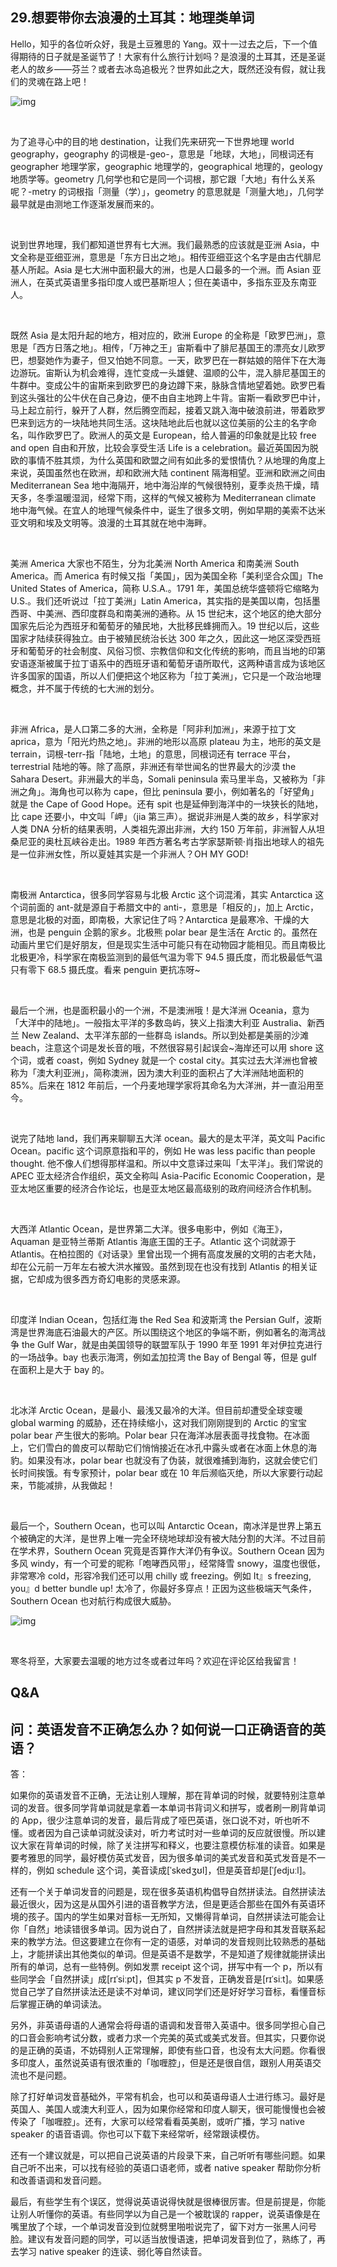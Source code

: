 ## 29.想要带你去浪漫的土耳其：地理类单词
Hello，知乎的各位听众好，我是土豆雅思的 Yang。双十一过去之后，下一个值得期待的日子就是圣诞节了！大家有什么旅行计划吗？是浪漫的土耳其，还是圣诞老人的故乡——芬兰？或者去冰岛追极光？世界如此之大，既然还没有假，就让我们的灵魂在路上吧！


![img](https://pic3.zhimg.com/v2-350e2a67cc5b65138f383ba2d1a7518e.webp)

 


为了追寻心中的目的地 destination，让我们先来研究一下世界地理 world geography，geography 的词根是-geo-，意思是「地球，大地」，同根词还有 geographer 地理学家，geographic 地理学的，geographical 地理的，geology 地质学等。geometry 几何学也和它是同一个词根，那它跟「大地」有什么关系呢？-metry 的词根指「测量（学）」，geometry 的意思就是「测量大地」，几何学最早就是由测地工作逐渐发展而来的。


 


说到世界地理，我们都知道世界有七大洲。我们最熟悉的应该就是亚洲 Asia，中文全称是亚细亚洲，意思是「东方日出之地」。相传亚细亚这个名字是由古代腓尼基人所起。Asia 是七大洲中面积最大的洲，也是人口最多的一个洲。而 Asian 亚洲人，在英式英语里多指印度人或巴基斯坦人；但在美语中，多指东亚及东南亚人。


 


既然 Asia 是太阳升起的地方，相对应的，欧洲 Europe 的全称是「欧罗巴洲」，意思是「西方日落之地」。相传，「万神之王」宙斯看中了腓尼基国王的漂亮女儿欧罗巴，想娶她作为妻子，但又怕她不同意。一天，欧罗巴在一群姑娘的陪伴下在大海边游玩。宙斯认为机会难得，连忙变成一头雄健、温顺的公牛，混入腓尼基国王的牛群中。变成公牛的宙斯来到欧罗巴的身边蹲下来，脉脉含情地望着她。欧罗巴看到这头强壮的公牛伏在自己身边，便不由自主地跨上牛背。宙斯一看欧罗巴中计，马上起立前行，躲开了人群，然后腾空而起，接着又跳入海中破浪前进，带着欧罗巴来到远方的一块陆地共同生活。这块陆地此后也就以这位美丽的公主的名字命名，叫作欧罗巴了。欧洲人的英文是 European，给人普遍的印象就是比较 free and open 自由和开放，比较会享受生活 Life is a celebration。最近英国因为脱欧的事情不胜其烦，为什么英国和欧盟之间有如此多的爱恨情仇？从地理的角度上来说，英国虽然也在欧洲，却和欧洲大陆 continent 隔海相望。亚洲和欧洲之间由 Mediterranean Sea 地中海隔开，地中海沿岸的气候很特别，夏季炎热干燥，晴天多，冬季温暖湿润，经常下雨，这样的气候又被称为 Mediterranean climate 地中海气候。在宜人的地理气候条件中，诞生了很多文明，例如早期的美索不达米亚文明和埃及文明等。浪漫的土耳其就在地中海畔。


 


美洲 America 大家也不陌生，分为北美洲 North America 和南美洲 South America。而 America 有时候又指「美国」，因为美国全称「美利坚合众国」The United States of America，简称 U.S.A.。1791 年，美国总统华盛顿将它缩略为 U.S.。我们还听说过「拉丁美洲」Latin America，其实指的是美国以南，包括墨西哥、中美洲、西印度群岛和南美洲的通称。从 15 世纪末，这个地区的绝大部分国家先后沦为西班牙和葡萄牙的殖民地，大批移民蜂拥而入。19 世纪以后，这些国家才陆续获得独立。由于被殖民统治长达 300 年之久，因此这一地区深受西班牙和葡萄牙的社会制度、风俗习惯、宗教信仰和文化传统的影响，而且当地的印第安语逐渐被属于拉丁语系中的西班牙语和葡萄牙语所取代，这两种语言成为该地区许多国家的国语，所以人们便把这个地区称为「拉丁美洲」，它只是一个政治地理概念，并不属于传统的七大洲的划分。


 


非洲 Africa，是人口第二多的大洲，全称是「阿非利加洲」，来源于拉丁文 aprica，意为「阳光灼热之地」。非洲的地形以高原 plateau 为主，地形的英文是 terrain，词根-terr-指「陆地，土地」的意思，同根词还有 terrace 平台，terrestrial 陆地的等。除了高原，非洲还有举世闻名的世界最大的沙漠 the Sahara Desert。非洲最大的半岛，Somali peninsula 索马里半岛，又被称为「非洲之角」。海角也可以称为 cape，但比 peninsula 要小，例如著名的「好望角」就是 the Cape of Good Hope。还有 spit 也是延伸到海洋中的一块狭长的陆地，比 cape 还要小，中文叫「岬」（jia 第三声）。据说非洲是人类的故乡，科学家对人类 DNA 分析的结果表明，人类祖先源出非洲，大约 150 万年前，非洲智人从坦桑尼亚的奥杜瓦峡谷走出。1989 年西方著名考古学家瑟斯顿·肖指出地球人的祖先是一位非洲女性，所以夏娃其实是一个非洲人？OH MY GOD! 


 


南极洲 Antarctica，很多同学容易与北极 Arctic 这个词混淆，其实 Antarctica 这个词前面的 ant-就是源自于希腊文中的 anti-，意思是「相反的」，加上 Arctic，意思是北极的对面，即南极，大家记住了吗？Antarctica 是最寒冷、干燥的大洲，也是 penguin 企鹅的家乡。北极熊 polar bear 是生活在 Arctic 的。虽然在动画片里它们是好朋友，但是现实生活中可能只有在动物园才能相见。而且南极比北极更冷，科学家在南极监测到的最低气温为零下 94.5 摄氏度，而北极最低气温只有零下 68.5 摄氏度。看来 penguin 更抗冻呀~


 


最后一个洲，也是面积最小的一个洲，不是澳洲哦！是大洋洲 Oceania，意为「大洋中的陆地」。一般指太平洋的多数岛屿，狭义上指澳大利亚 Australia、新西兰 New Zealand、太平洋东部的一些群岛 islands。所以到处都是美丽的沙滩 beach，注意这个词是发长音的哦，不然很容易引起误会~海岸还可以用 shore 这个词，或者 coast，例如 Sydney 就是一个 costal city。其实过去大洋洲也曾被称为「澳大利亚洲」，简称澳洲，因为澳大利亚的面积占了大洋洲陆地面积的 85%。后来在 1812 年前后，一个丹麦地理学家将其命名为大洋洲，并一直沿用至今。


 


说完了陆地 land，我们再来聊聊五大洋 ocean。最大的是太平洋，英文叫 Pacific Ocean。pacific 这个词原意指和平的，例如 He was less pacific than people thought. 他不像人们想得那样温和。所以中文意译过来叫「太平洋」。我们常说的 APEC 亚太经济合作组织，英文全称叫 Asia-Pacific Economic Cooperation，是亚太地区重要的经济合作论坛，也是亚太地区最高级别的政府间经济合作机制。


 


大西洋 Atlantic Ocean，是世界第二大洋。很多电影中，例如《海王》，Aquaman 是亚特兰蒂斯 Atlantis 海底王国的王子。Atlantic 这个词就源于 Atlantis。在柏拉图的《对话录》里曾出现一个拥有高度发展的文明的古老大陆，却在公元前一万年左右被大洪水摧毁。虽然到现在也没有找到 Atlantis 的相关证据，它却成为很多西方奇幻电影的灵感来源。


 


印度洋 Indian Ocean，包括红海 the Red Sea 和波斯湾 the Persian Gulf，波斯湾是世界海底石油最大的产区。所以围绕这个地区的争端不断，例如著名的海湾战争 the Gulf War，就是由美国领导的联盟军队于 1990 年至 1991 年对伊拉克进行的一场战争。bay 也表示海湾，例如孟加拉湾 the Bay of Bengal 等，但是 gulf 在面积上是大于 bay 的。


 


北冰洋 Arctic Ocean，是最小、最浅又最冷的大洋。但目前却遭受全球变暖 global warming 的威胁，还在持续缩小，这对我们刚刚提到的 Arctic 的宝宝 polar bear 产生很大的影响。Polar bear 只在海洋冰层表面寻找食物。在冰面上，它们雪白的兽皮可以帮助它们悄悄接近在冰孔中露头或者在冰面上休息的海豹。如果没有冰，polar bear 也就没有了伪装，就很难捕到海豹，这就会使它们长时间挨饿。有专家预计，polar bear 或在 10 年后濒临灭绝，所以大家要行动起来，节能减排，从我做起！


 


最后一个，Southern Ocean，也可以叫 Antarctic Ocean，南冰洋是世界上第五个被确定的大洋，是世界上唯一完全环绕地球却没有被大陆分割的大洋。不过目前在学术界，Southern Ocean 究竟是否算作大洋仍有争议。Southern Ocean 因为多风 windy，有一个可爱的昵称「咆哮西风带」，经常降雪 snowy，温度也很低，非常寒冷 cold，形容冷我们还可以用 chilly 或 freezing。例如 It』s freezing, you』d better bundle up! 太冷了，你最好多穿点！正因为这些极端天气条件，Southern Ocean 也对航行构成很大威胁。


![img](https://pic2.zhimg.com/v2-5500d9ab2f447b7b4f04c81b99d78271.webp)

 


寒冬将至，大家要去温暖的地方过冬或者过年吗？欢迎在评论区给我留言！  




Q&A
---


问：英语发音不正确怎么办？如何说一口正确语音的英语？
--------------------------


答：


如果你的英语发音不正确，无法让别人理解，那在背单词的时候，就要特别注意单词的发音。很多同学背单词就是拿着一本单词书背词义和拼写，或者刷一刷背单词的 App，很少注意单词的发音，最后背成了哑巴英语，张口说不对，听也听不懂。或者因为自己读单词就没读对，听力考试时对一些单词的反应就很慢。所以建议大家在背单词的时候，除了关注拼写和释义，也要注意模仿标准的读音。如果是要考雅思的同学，最好模仿英式发音，因为很多单词的美式发音和英式发音是不一样的，例如 schedule 这个词，美音读成[ˈskedʒʊl]，但是英音却是[ˈʃedjuːl]。


还有一个关于单词发音的问题是，现在很多英语机构倡导自然拼读法。自然拼读法最近很火，因为这是从国外引进的语音教学方法，但是更适合那些在国外有英语环境的孩子。国内的学生如果对音标一无所知，又懒得背单词，自然拼读法可能会让你「自然」地读错很多单词。因为说白了，自然拼读法就是把字母和其发音联系起来的教学方法。但这要建立在你有一定的语感，对单词的发音规则比较熟悉的基础上，才能拼读出其他类似的单词。但是英语不是数学，不是知道了规律就能拼读出所有的单词，总有一些特例。例如发票 receipt 这个词，拼写中有一个 p，所以有些同学会「自然拼读」成[rɪˈsiːpt]，但其实 p 不发音，正确发音是[rɪˈsiːt]。如果感觉自己学了自然拼读法还是读不对单词，建议同学们还是好好学习音标，看懂音标后掌握正确的单词读法。


另外，非英语母语的人通常会将母语的语调和发音带入英语中。很多同学担心自己的口音会影响考试分数，或者力求一个完美的英式或美式发音。但其实，只要你说的是正确的英语，不妨碍别人正常理解，即使有些口音，也没有太大问题。你看很多印度人，虽然说英语有很浓重的「咖喱腔」，但是还是很自信，跟别人用英语交流也不是问题。


除了打好单词发音基础外，平常有机会，也可以和英语母语人士进行练习。最好是英国人、美国人或澳大利亚人，因为如果你经常和印度人聊天，很可能慢慢也会被传染了「咖喱腔」。还有，大家可以经常看看英美剧，或听广播，学习 native speaker 的语音语调。你也可以下载下来经常听，经常跟读模仿。


还有一个建议就是，可以把自己说英语的片段录下来，自己听听有哪些问题。如果自己听不出来，可以找有经验的英语口语老师，或者 native speaker 帮助你分析和改善语调和发音问题。


最后，有些学生有个误区，觉得说英语说得快就是很棒很厉害。但是前提是，你能让别人听懂你的英语。有些同学以为自己是一个被耽误的 rapper，说英语像是在嘴里放了个球，一个单词发音没到位就劈里啪啦说完了，留下对方一张黑人问号脸。建议有发音问题的同学，可以适当放慢语速，把单词发音到位了，熟练了，再去学习 native speaker 的连读、弱化等自然读音。

